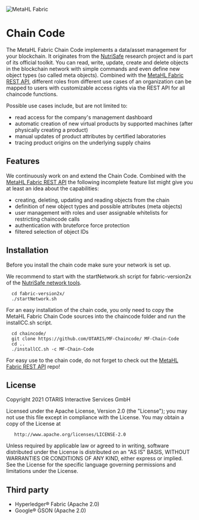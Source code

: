 ![MetaHL Fabric](https://github.com/OTARIS/MF-Chaincode/blob/master/logo.png "MetaHL Fabric Logo")

# Chain Code #

The MetaHL Fabric Chain Code implements a data/asset management for your blockchain. It originates from the [NutriSafe](https://nutrisafe.de/ "NutriSafe") research project and is part of its official toolkit. You can read, write, update, create and delete objects in the blockchain network with simple commands and even define new object types (so called meta objects). Combined with the [MetaHL Fabric REST API](https://github.com/OTARIS/MF-REST-API/ "MetaHL Fabric REST API"), different roles from different use cases of an organization can be mapped to users with customizable access rights via the REST API for all chaincode functions.

Possible use cases include, but are not limited to:
* read access for the company's management dashboard
* automatic creation of new virtual products by supported machines (after physically creating a product)
* manual updates of product attributes by certified laboratories
* tracing product origins on the underlying supply chains

## Features ##

We continuously work on and extend the Chain Code. Combined with the [MetaHL Fabric REST API](https://github.com/OTARIS/MF-REST-API/ "MetaHL Fabric REST API") the following incomplete feature list might give you at least an idea about the capabilities:
* creating, deleting, updating and reading objects from the chain
* definition of new object types and possible attributes (meta objects)
* user management with roles and user assignable whitelists for restricting chaincode calls
* authentication with bruteforce force protection
* filtered selection of object IDs

## Installation ##

Before you install the chain code make sure your network is set up. 

We recommend to start with the startNetwork.sh script for fabric-version2x of the [NutriSafe network tools](https://github.com/NutriSafe-DLT/nutrisafe/ "NutriSafe Network").

      cd fabric-version2x/
      ./startNetwork.sh

For an easy installation of the chain code, you only need to copy the MetaHL Fabric Chain Code sources into the chaincode folder and run the installCC.sh script.

      cd chaincode/
      git clone https://github.com/OTARIS/MF-Chaincode/ MF-Chain-Code
      cd ..
      ./installCC.sh -c MF-Chain-Code

For easy use to the chain code, do not forget to check out the [MetaHL Fabric REST API](https://github.com/OTARIS/MF-REST-API/ "MetaHL Fabric REST API") repo!

## License ##

   Copyright 2021 OTARIS Interactive Services GmbH

   Licensed under the Apache License, Version 2.0 (the "License");
   you may not use this file except in compliance with the License.
   You may obtain a copy of the License at

       http://www.apache.org/licenses/LICENSE-2.0

   Unless required by applicable law or agreed to in writing, software
   distributed under the License is distributed on an "AS IS" BASIS,
   WITHOUT WARRANTIES OR CONDITIONS OF ANY KIND, either express or implied.
   See the License for the specific language governing permissions and
   limitations under the License.


## Third party ##

- Hyperledger® Fabric (Apache 2.0)
- Google® GSON (Apache 2.0)
